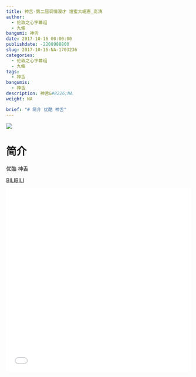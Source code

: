 ```yaml
---
title: 神舌-第二届调情漫才 壇蜜大崛惠_高清
author: 
  - 伦敦之心字幕组
  - 九條
bangumi: 神舌
date: 2017-10-16 00:00:00
publishdate: -2208988800
slug: 2017-10-16-NA-1703236
categories: 
  - 伦敦之心字幕组
  - 九條
tags: 
  - 神舌
bangumis: 
  - 神舌
description: 神舌&#8226;NA
weight: NA

brief: "# 简介 优酷 神舌"
---
```


![](https://i.imgur.com/rXuMwX3.png)

# 简介  
优酷 神舌

  [BILIBILI](https://www.bilibili.com/video/av1703236/)


<div class="vcontainer">  <iframe class='video' src="//www.bilibili.com/blackboard/player.html?aid=1703236" width="100%" height="500" frameborder="0" allowfullscreen="allowfullscreen"></iframe></div>
